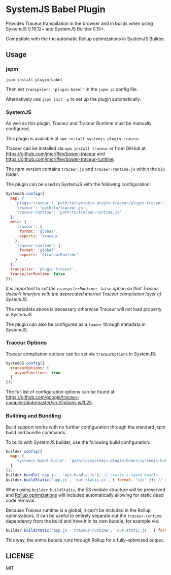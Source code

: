 SystemJS Babel Plugin
===

Provides Traceur transpilation in the browser and in builds when using SystemJS 0.19.12+ and SystemJS Builder 0.15+.

Compatible with the the automatic Rollup optimizations in SystemJS Builder.

## Usage

### jspm

```
jspm install plugin-babel
```

Then set `transpiler: 'plugin-babel'` in the `jspm.js` config file.

Alternatively use `jspm init -p` to set up the plugin automatically.

### SystemJS

As well as this plugin, Traceur and Traceur Runtime must be manually configured.

This plugin is available at `npm install systemjs-plugin-traceur`.

Traceur can be installed via `npm install traceur` or from GitHub at https://github.com/jmcriffey/bower-traceur and https://github.com/jmcriffey/bower-traceur-runtime.

The npm version contains `traceur.js` and `traceur-runtime.js` within the `bin` folder.

The plugin can be used in SystemJS with the following configuration:

```javascript
SystemJS.config({
  map: {
    'plugin-traceur': 'path/to/systemjs-plugin-traceur/plugin-traceur.js',
    'traceur': 'path/to/traceur.js',
    'traceur-runtime': 'path/to/traceur-runtime.js'
  },
  meta: {
    'traceur': {
      format: 'global',
      exports: 'traceur'
    },
    'traceur-runtime': {
      format: 'global',
      exports: '$traceurRuntime'
    }
  },
  transpiler: 'plugin-traceur',
  transpilerRuntime: false
});
```

_It is important to set the `transpilerRuntime: false` option so that Traceur doesn't interfere with the deprecated internal Traceur compilation layer of SystemJS._

The metadata above is necessary otherwise Traceur will not load property in SystemJS.

The plugin can also be configured as a `loader` through metadata in SystemJS.

### Traceur Options

Traceur compilation options can be set via `traceurOptions` in SystemJS:

```javascript
SystemJS.config({
  traceurOptions: {
    asyncFunctions: true
  }
});
```

The full list of configuration options can be found at https://github.com/google/traceur-compiler/blob/master/src/Options.js#L25.

### Building and Bundling

Build support works with no further configuration through the standard jspm build and bundle commands.

To build with SystemJS builder, use the following build configuration:

```javascript
builder.config({
  map: {
    'systemjs-babel-build': 'path/to/systemjs-plugin-babel/systemjs-babel-node.js'
  }
});
builder.bundle('app.js', 'out-bundle.js'); // create a named bundle
builder.buildStatic('app.js', 'out-static.js', { format: 'cjs' }); // create a static optimized build
```

When using `builder.buildStatic`, the ES module structure will be preserved and [Rollup optimizations](https://github.com/rollup/rollup) will included automatically
allowing for static dead code removal.

Because Traceur runtime is a global, it can't be included in the Rollup optimizations. 
It can be useful to entirely separate out the `traceur-runtime` dependency from the build and have it in its own bundle, for example via:

```javascript
builder.buildStatic('app.js - traceur-runtime', 'out-static.js', { format: 'cjs' });
```

This way, the entire bundle runs through Rollup for a fully-optimized output.

LICENSE
---

MIT
